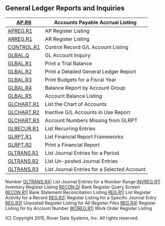 ## General Ledger Reports and Inquiries
<PageHeader />

| [AP.R9](../AP-R9/README.md)           | Accounts Payable Accrual Listing            |
| ------------------------------------- | ------------------------------------------- |
| [APREG.R1](../APREG-R1/README.md)     | AP Register Listing                         |
| [ARREG.R1](../ARREG-R1/README.md)     | AR Register Listing                         |
| [CONTROL.R1](../CONTROL-R1/README.md) | Control Record G/L Account Listing          |
| [GLBAL.Q](../GLBAL-Q/README.md)       | GL Account Inquiry                          |
| [GLBAL.R1](../GLBAL-R1/README.md)     | Print a Trial Balance                       |
| [GLBAL.R2](../GLBAL-R2/README.md)     | Print a Detailed General Ledger Report      |
| [GLBAL.R3](../GLBAL-R3/README.md)     | Print Budgets for a Fiscal Year             |
| [GLBAL.R4](../GLBAL-R4/README.md)     | Balance Report by Account Group             |
| [GLBAL.R5](../GLBAL-R5/README.md)     | Account Balance Listing                     |
| [GLCHART.R1](../GLCHART-R1/README.md) | List the Chart of Accounts                  |
| [GLCHART.R2](../GLCHART-R2/README.md) | Inactive G/L Accounts in Use Report         |
| [GLCHART.R3](../GLCHART-R3/README.md) | Account Numbers Missing from GLRPT          |
| [GLRECUR.R1](../GLRECUR-R1/README.md) | List Recurring Entries                      |
| [GLRPT.R1](../GLRPT-R1/README.md)     | List Financial Report Frameworks            |
| [GLRPT.R2](../GLRPT-R2/README.md)     | Print a Financial Report                    |
| [GLTRANS.R1](../GLTRANS-R1/README.md) | List Journal Entries for a Period           |
| [GLTRANS.R2](../GLTRANS-R2/README.md) | List Un-posted Journal Entries              |
| [GLTRANS.R3](../GLTRANS-R3/README.md) | List Journal Entries for a Selected Account |
Number
[GLTRANS.R4](../GLTRANS-R4/README.md)| List Journal Entries for a Number Range
[INVREG.R1](../INVREG-R1/README.md)| Inventory Register Listing
[RECON.Q](../RECON-Q/README.md)| Bank Register Query Screen
[RECON.R1](../RECON-R1/README.md)| Bank Statement Reconciliation Listing
[REG.R1](../REG-R1/README.md)| List Register Activity for a Record
[REG.R2](../REG-R2/README.md)| Register Listing for a Specific Journal Entry
[REG.R3](../REG-R3/README.md)| Unposted Register Listing for All Register Files
[REG.R4](../REG-R4/README.md)| Register Listing for by Account Number
[WOREG.R1](../WOREG-R1/README.md)| Work Order Register Listing

(C) Copyright 2015, Rover Data Systems, Inc.
All rights reserved.
<badge text= "Version 8.10.57 " vertical="middle" />

<PageFooter />
